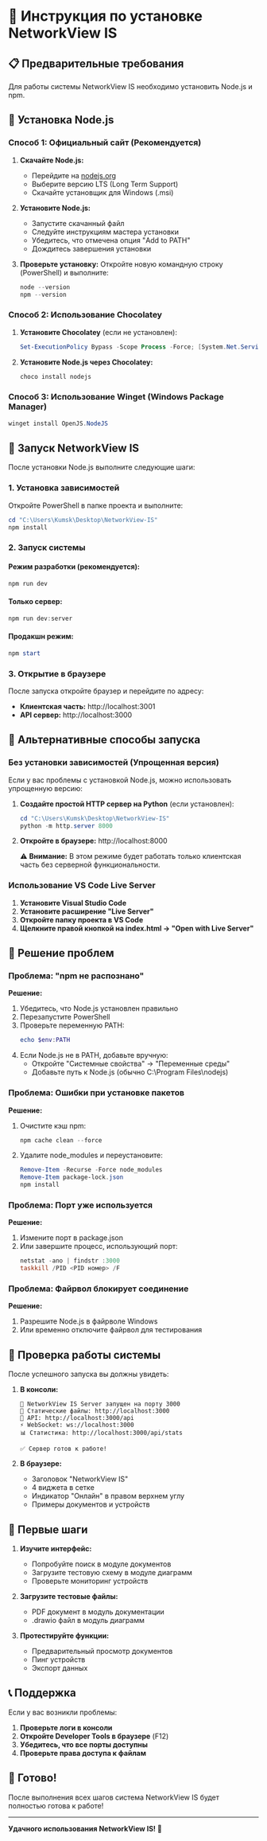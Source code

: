 # 🚀 Инструкция по установке NetworkView IS

## 📋 Предварительные требования

Для работы системы NetworkView IS необходимо установить Node.js и npm.

## 🔧 Установка Node.js

### Способ 1: Официальный сайт (Рекомендуется)

1. **Скачайте Node.js:**
   - Перейдите на [nodejs.org](https://nodejs.org/)
   - Выберите версию LTS (Long Term Support)
   - Скачайте установщик для Windows (.msi)

2. **Установите Node.js:**
   - Запустите скачанный файл
   - Следуйте инструкциям мастера установки
   - Убедитесь, что отмечена опция "Add to PATH"
   - Дождитесь завершения установки

3. **Проверьте установку:**
   Откройте новую командную строку (PowerShell) и выполните:
   ```powershell
   node --version
   npm --version
   ```

### Способ 2: Использование Chocolatey

1. **Установите Chocolatey** (если не установлен):
   ```powershell
   Set-ExecutionPolicy Bypass -Scope Process -Force; [System.Net.ServicePointManager]::SecurityProtocol = [System.Net.ServicePointManager]::SecurityProtocol -bor 3072; iex ((New-Object System.Net.WebClient).DownloadString('https://community.chocolatey.org/install.ps1'))
   ```

2. **Установите Node.js через Chocolatey:**
   ```powershell
   choco install nodejs
   ```

### Способ 3: Использование Winget (Windows Package Manager)

```powershell
winget install OpenJS.NodeJS
```

## 🚀 Запуск NetworkView IS

После установки Node.js выполните следующие шаги:

### 1. Установка зависимостей

Откройте PowerShell в папке проекта и выполните:

```powershell
cd "C:\Users\Kumsk\Desktop\NetworkView-IS"
npm install
```

### 2. Запуск системы

#### Режим разработки (рекомендуется):
```powershell
npm run dev
```

#### Только сервер:
```powershell
npm run dev:server
```

#### Продакшн режим:
```powershell
npm start
```

### 3. Открытие в браузере

После запуска откройте браузер и перейдите по адресу:
- **Клиентская часть:** http://localhost:3001
- **API сервер:** http://localhost:3000

## 🔧 Альтернативные способы запуска

### Без установки зависимостей (Упрощенная версия)

Если у вас проблемы с установкой Node.js, можно использовать упрощенную версию:

1. **Создайте простой HTTP сервер на Python** (если установлен):
   ```powershell
   cd "C:\Users\Kumsk\Desktop\NetworkView-IS"
   python -m http.server 8000
   ```

2. **Откройте в браузере:**
   http://localhost:8000

   ⚠️ **Внимание:** В этом режиме будет работать только клиентская часть без серверной функциональности.

### Использование VS Code Live Server

1. **Установите Visual Studio Code**
2. **Установите расширение "Live Server"**
3. **Откройте папку проекта в VS Code**
4. **Щелкните правой кнопкой на index.html → "Open with Live Server"**

## 🐛 Решение проблем

### Проблема: "npm не распознано"

**Решение:**
1. Убедитесь, что Node.js установлен правильно
2. Перезапустите PowerShell
3. Проверьте переменную PATH:
   ```powershell
   echo $env:PATH
   ```
4. Если Node.js не в PATH, добавьте вручную:
   - Откройте "Системные свойства" → "Переменные среды"
   - Добавьте путь к Node.js (обычно C:\Program Files\nodejs)

### Проблема: Ошибки при установке пакетов

**Решение:**
1. Очистите кэш npm:
   ```powershell
   npm cache clean --force
   ```
2. Удалите node_modules и переустановите:
   ```powershell
   Remove-Item -Recurse -Force node_modules
   Remove-Item package-lock.json
   npm install
   ```

### Проблема: Порт уже используется

**Решение:**
1. Измените порт в package.json
2. Или завершите процесс, использующий порт:
   ```powershell
   netstat -ano | findstr :3000
   taskkill /PID <PID номер> /F
   ```

### Проблема: Файрвол блокирует соединение

**Решение:**
1. Разрешите Node.js в файрволе Windows
2. Или временно отключите файрвол для тестирования

## 📝 Проверка работы системы

После успешного запуска вы должны увидеть:

1. **В консоли:**
   ```
   🚀 NetworkView IS Server запущен на порту 3000
   📁 Статические файлы: http://localhost:3000
   🔗 API: http://localhost:3000/api
   ⚡ WebSocket: ws://localhost:3000
   📊 Статистика: http://localhost:3000/api/stats
   
   ✅ Сервер готов к работе!
   ```

2. **В браузере:**
   - Заголовок "NetworkView IS"
   - 4 виджета в сетке
   - Индикатор "Онлайн" в правом верхнем углу
   - Примеры документов и устройств

## 🎯 Первые шаги

1. **Изучите интерфейс:**
   - Попробуйте поиск в модуле документов
   - Загрузите тестовую схему в модуле диаграмм
   - Проверьте мониторинг устройств

2. **Загрузите тестовые файлы:**
   - PDF документ в модуль документации
   - .drawio файл в модуль диаграмм

3. **Протестируйте функции:**
   - Предварительный просмотр документов
   - Пинг устройств
   - Экспорт данных

## 📞 Поддержка

Если у вас возникли проблемы:

1. **Проверьте логи в консоли**
2. **Откройте Developer Tools в браузере** (F12)
3. **Убедитесь, что все порты доступны**
4. **Проверьте права доступа к файлам**

## 🎉 Готово!

После выполнения всех шагов система NetworkView IS будет полностью готова к работе!

---

**Удачного использования NetworkView IS! 🚀** 